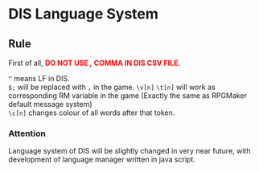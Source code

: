 # DIS Language System
  
## Rule
First of all, <span style="color: red; ">**DO NOT USE *,* COMMA IN DIS CSV FILE.**  </span>
  
`^` means LF in DIS.  
`$;` will be replaced with `,` in the game.
`\v[n]` `\t[n]` will work as corresponding RM variable in the game (Exactly the same as RPGMaker default message system)  
`\c[n]` changes colour of all words after that token.  
### Attention
Language system of DIS will be slightly changed in very near future, with development of language manager written in java script.  
